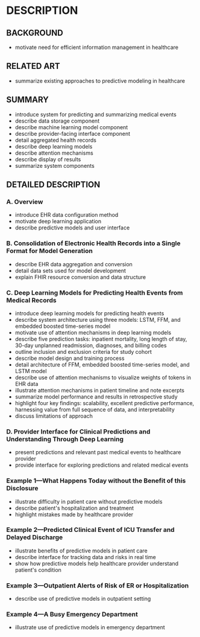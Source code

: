 # DESCRIPTION

## BACKGROUND

- motivate need for efficient information management in healthcare

## RELATED ART

- summarize existing approaches to predictive modeling in healthcare

## SUMMARY

- introduce system for predicting and summarizing medical events
- describe data storage component
- describe machine learning model component
- describe provider-facing interface component
- detail aggregated health records
- describe deep learning models
- describe attention mechanisms
- describe display of results
- summarize system components

## DETAILED DESCRIPTION

### A. Overview

- introduce EHR data configuration method
- motivate deep learning application
- describe predictive models and user interface

### B. Consolidation of Electronic Health Records into a Single Format for Model Generation

- describe EHR data aggregation and conversion
- detail data sets used for model development
- explain FHIR resource conversion and data structure

### C. Deep Learning Models for Predicting Health Events from Medical Records

- introduce deep learning models for predicting health events
- describe system architecture using three models: LSTM, FFM, and embedded boosted time-series model
- motivate use of attention mechanisms in deep learning models
- describe five prediction tasks: inpatient mortality, long length of stay, 30-day unplanned readmission, diagnoses, and billing codes
- outline inclusion and exclusion criteria for study cohort
- describe model design and training process
- detail architecture of FFM, embedded boosted time-series model, and LSTM model
- describe use of attention mechanisms to visualize weights of tokens in EHR data
- illustrate attention mechanisms in patient timeline and note excerpts
- summarize model performance and results in retrospective study
- highlight four key findings: scalability, excellent predictive performance, harnessing value from full sequence of data, and interpretability
- discuss limitations of approach

### D. Provider Interface for Clinical Predictions and Understanding Through Deep Learning

- present predictions and relevant past medical events to healthcare provider
- provide interface for exploring predictions and related medical events

### Example 1—What Happens Today without the Benefit of this Disclosure

- illustrate difficulty in patient care without predictive models
- describe patient's hospitalization and treatment
- highlight mistakes made by healthcare provider

### Example 2—Predicted Clinical Event of ICU Transfer and Delayed Discharge

- illustrate benefits of predictive models in patient care
- describe interface for tracking data and risks in real time
- show how predictive models help healthcare provider understand patient's condition

### Example 3—Outpatient Alerts of Risk of ER or Hospitalization

- describe use of predictive models in outpatient setting

### Example 4—A Busy Emergency Department

- illustrate use of predictive models in emergency department

